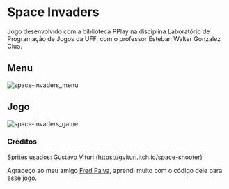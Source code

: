 # Space Invaders
Jogo desenvolvido com a biblioteca PPlay na disciplina Laboratório de Programação de Jogos da UFF, com o professor Esteban Walter Gonzalez Clua.

## Menu
![space-invaders_menu](https://user-images.githubusercontent.com/91641244/150622553-92dfa98b-f0a0-4d6b-9c77-380558a4962f.png)


## Jogo
![space-invaders_game](https://github.com/AlineSanches/Space-Invaders/blob/main/img/readme/space-invaders_game.gif)


### Créditos
Sprites usados: Gustavo Vituri (https://gvituri.itch.io/space-shooter)

Agradeço ao meu amigo [Fred Paiva](https://github.com/fredpaiva42), aprendi muito com o código dele para esse jogo.
